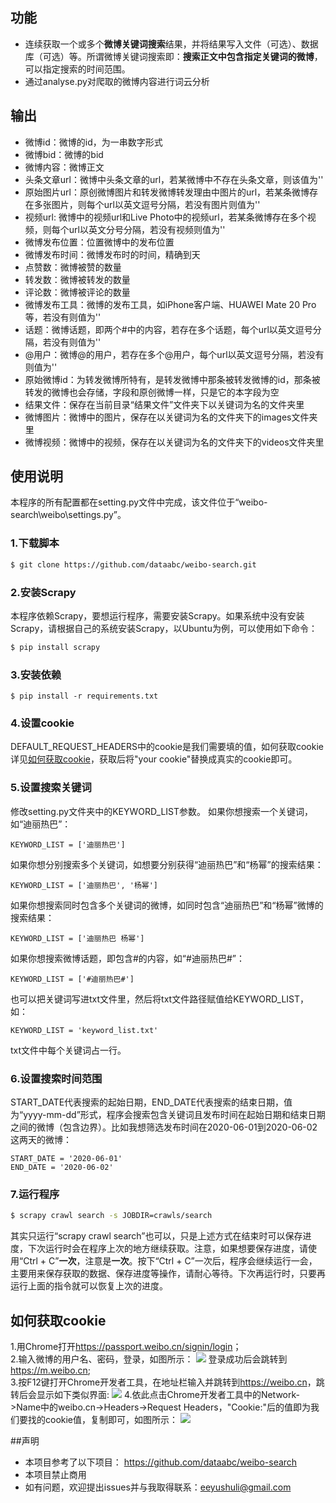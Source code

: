 ## 功能
- 连续获取一个或多个**微博关键词搜索**结果，并将结果写入文件（可选）、数据库（可选）等。所谓微博关键词搜索即：**搜索正文中包含指定关键词的微博**，可以指定搜索的时间范围。<br>
- 通过analyse.py对爬取的微博内容进行词云分析

## 输出
- 微博id：微博的id，为一串数字形式
- 微博bid：微博的bid
- 微博内容：微博正文
- 头条文章url：微博中头条文章的url，若某微博中不存在头条文章，则该值为''
- 原始图片url：原创微博图片和转发微博转发理由中图片的url，若某条微博存在多张图片，则每个url以英文逗号分隔，若没有图片则值为''
- 视频url: 微博中的视频url和Live Photo中的视频url，若某条微博存在多个视频，则每个url以英文分号分隔，若没有视频则值为''
- 微博发布位置：位置微博中的发布位置
- 微博发布时间：微博发布时的时间，精确到天
- 点赞数：微博被赞的数量
- 转发数：微博被转发的数量
- 评论数：微博被评论的数量
- 微博发布工具：微博的发布工具，如iPhone客户端、HUAWEI Mate 20 Pro等，若没有则值为''
- 话题：微博话题，即两个#中的内容，若存在多个话题，每个url以英文逗号分隔，若没有则值为''
- @用户：微博@的用户，若存在多个@用户，每个url以英文逗号分隔，若没有则值为''
- 原始微博id：为转发微博所特有，是转发微博中那条被转发微博的id，那条被转发的微博也会存储，字段和原创微博一样，只是它的本字段为空
- 结果文件：保存在当前目录“结果文件”文件夹下以关键词为名的文件夹里
- 微博图片：微博中的图片，保存在以关键词为名的文件夹下的images文件夹里
- 微博视频：微博中的视频，保存在以关键词为名的文件夹下的videos文件夹里

## 使用说明
本程序的所有配置都在setting.py文件中完成，该文件位于“weibo-search\weibo\settings.py”。
### 1.下载脚本
```bash
$ git clone https://github.com/dataabc/weibo-search.git
```
### 2.安装Scrapy
本程序依赖Scrapy，要想运行程序，需要安装Scrapy。如果系统中没有安装Scrapy，请根据自己的系统安装Scrapy，以Ubuntu为例，可以使用如下命令：
```bash
$ pip install scrapy
```
### 3.安装依赖
```
$ pip install -r requirements.txt
```

### 4.设置cookie
DEFAULT_REQUEST_HEADERS中的cookie是我们需要填的值，如何获取cookie详见[如何获取cookie](#如何获取cookie)，获取后将"your cookie"替换成真实的cookie即可。
### 5.设置搜索关键词
修改setting.py文件夹中的KEYWORD_LIST参数。
如果你想搜索一个关键词，如“迪丽热巴”：
```
KEYWORD_LIST = ['迪丽热巴']
```
如果你想分别搜索多个关键词，如想要分别获得“迪丽热巴”和“杨幂”的搜索结果：
```
KEYWORD_LIST = ['迪丽热巴', '杨幂']
```
如果你想搜索同时包含多个关键词的微博，如同时包含“迪丽热巴”和“杨幂”微博的搜索结果：
```
KEYWORD_LIST = ['迪丽热巴 杨幂']
```
如果你想搜索微博话题，即包含#的内容，如“#迪丽热巴#”：
```
KEYWORD_LIST = ['#迪丽热巴#']
```
也可以把关键词写进txt文件里，然后将txt文件路径赋值给KEYWORD_LIST，如：
```
KEYWORD_LIST = 'keyword_list.txt'
```
txt文件中每个关键词占一行。
### 6.设置搜索时间范围
START_DATE代表搜索的起始日期，END_DATE代表搜索的结束日期，值为“yyyy-mm-dd”形式，程序会搜索包含关键词且发布时间在起始日期和结束日期之间的微博（包含边界）。比如我想筛选发布时间在2020-06-01到2020-06-02这两天的微博：
```
START_DATE = '2020-06-01'
END_DATE = '2020-06-02'
```
### 7.运行程序
```bash
$ scrapy crawl search -s JOBDIR=crawls/search
```
其实只运行“scrapy crawl search”也可以，只是上述方式在结束时可以保存进度，下次运行时会在程序上次的地方继续获取。注意，如果想要保存进度，请使用“Ctrl + C”**一次**，注意是**一次**。按下“Ctrl + C”一次后，程序会继续运行一会，主要用来保存获取的数据、保存进度等操作，请耐心等待。下次再运行时，只要再运行上面的指令就可以恢复上次的进度。
## 如何获取cookie
1.用Chrome打开<https://passport.weibo.cn/signin/login>；<br>
2.输入微博的用户名、密码，登录，如图所示：
![](https://picture.cognize.me/cognize/github/weibospider/cookie1.png)
登录成功后会跳转到<https://m.weibo.cn>;<br>
3.按F12键打开Chrome开发者工具，在地址栏输入并跳转到<https://weibo.cn>，跳转后会显示如下类似界面:
![](https://picture.cognize.me/cognize/github/weibospider/cookie2.png)
4.依此点击Chrome开发者工具中的Network->Name中的weibo.cn->Headers->Request Headers，"Cookie:"后的值即为我们要找的cookie值，复制即可，如图所示：
![](https://picture.cognize.me/cognize/github/weibospider/cookie3.png)

##声明
- 本项目参考了以下项目：
https://github.com/dataabc/weibo-search
- 本项目禁止商用
- 如有问题，欢迎提出issues并与我取得联系：eeyushuli@gmail.com